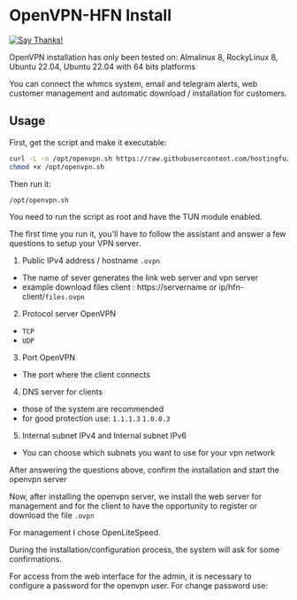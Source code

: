 # OpenVPN-HFN Install

[![Say Thanks!](https://img.shields.io/badge/Say%20Thanks-!-1EAEDB.svg)](https://saythanks.io/to/hostingfuze)

OpenVPN installation has only been tested on: Almalinux 8, RockyLinux 8, Ubuntu 22.04, Ubuntu 22.04 with 64 bits platforms

You can connect the whmcs system, email and telegram alerts, web customer management and automatic download / installation for customers.

## Usage

First, get the script and make it executable:

```bash
curl -L -o /opt/openvpn.sh https://raw.githubusercontent.com/hostingfuze/vpn-hfn/main/openvpn.sh --silent
chmod +x /opt/openvpn.sh
```

Then run it:

```sh
/opt/openvpn.sh
```

You need to run the script as root and have the TUN module enabled.

The first time you run it, you'll have to follow the assistant and answer a few questions to setup your VPN server.

1. Public IPv4 address / hostname `.ovpn`
 - The name of sever generates the link web server and vpn server
 - example download files client : https://servername or ip/hfn-client/`files.ovpn`
2. Protocol server OpenVPN 
 - `TCP`
 - `UDP`
3. Port OpenVPN
 - The port where the client connects
4. DNS server for clients
 - those of the system are recommended
 - for good protection use: `1.1.1.3` `1.0.0.3`
5. Internal subnet IPv4 and Internal subnet IPv6
 - You can choose which subnets you want to use for your vpn network
 
After answering the questions above, confirm the installation and start the openvpn server

Now, after installing the openvpn server, we install the web server for management and for the client to have the opportunity to register or download the file `.ovpn`

For management I chose OpenLiteSpeed.

During the installation/configuration process, the system will ask for some confirmations.

For access from the web interface for the admin, it is necessary to configure a password for the openvpn user.
For change password use:

```bash

```

